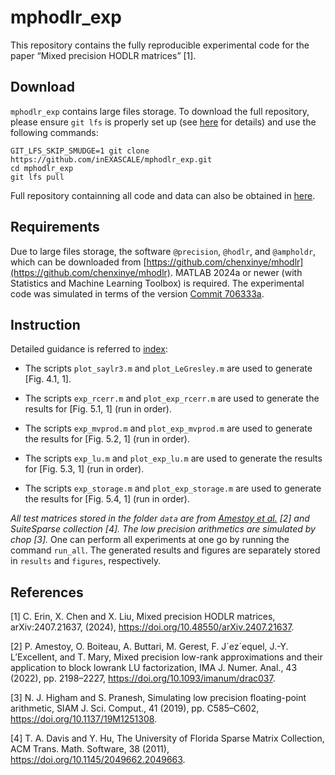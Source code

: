 # mphodlr_exp

This repository contains the fully reproducible experimental code for 
the paper “Mixed precision HODLR matrices” [1]. 


Download
------------
``mphodlr_exp`` contains large files storage. To download the full repository, please ensure ``git lfs`` is properly set up (see [here](https://git-lfs.com/) for details) and use the following commands:

```
GIT_LFS_SKIP_SMUDGE=1 git clone https://github.com/inEXASCALE/mphodlr_exp.git
cd mphodlr_exp
git lfs pull
```

Full repository containning all code and data can also be obtained in [here](https://zenodo.org/records/13335429). 



Requirements
------------

Due to large files storage, the software `@precision`, `@hodlr`, and `@ampholdr`, which can be downloaded from [https://github.com/chenxinye/mhodlr](https://github.com/chenxinye/mhodlr).
MATLAB 2024a or newer (with Statistics and Machine Learning Toolbox) is required. The experimental code was simulated in terms of the version [Commit 706333a](https://github.com/chenxinye/mhodlr/tree/706333a14876153f59ba1b3287ce60689ac7427c). 



Instruction
------------

Detailed guidance is referred to [index](https://raw.githubusercontent.com/inEXASCALE/mphodlr_exp/main/SMindex.html):

* The scripts ``plot_saylr3.m`` and ``plot_LeGresley.m`` are used to generate [Fig. 4.1, 1].

* The scripts ``exp_rcerr.m`` and ``plot_exp_rcerr.m`` are used to generate the results for [Fig. 5.1, 1] (run in order).

* The scripts ``exp_mvprod.m`` and ``plot_exp_mvprod.m`` are used to generate the results for [Fig. 5.2, 1] (run in order).

* The scripts ``exp_lu.m`` and ``plot_exp_lu.m`` are used to generate the results for [Fig. 5.3, 1] (run in order).

* The scripts ``exp_storage.m`` and ``plot_exp_storage.m`` are used to generate the results for [Fig. 5.4, 1] (run in order).


_All test matrices stored in the folder ``data`` are from [Amestoy et al.](https://gitlab.com/mgerest/mixedblr) [2] and SuiteSparse collection [4]. The low precision arithmetics are simulated by chop [3]._
One can perform all experiments at one go by running the command ``run_all``.
The generated results and figures are separately stored in ``results`` and ``figures``, respectively. 



References
------------


[1] C. Erin, X. Chen and X. Liu, Mixed precision HODLR matrices, arXiv:2407.21637, (2024), https://doi.org/10.48550/arXiv.2407.21637.

[2] P. Amestoy, O. Boiteau, A. Buttari, M. Gerest, F. J´ez´equel, J.-Y. L’Excellent, and
T. Mary, Mixed precision low-rank approximations and their application to block lowrank
LU factorization, IMA J. Numer. Anal., 43 (2022), pp. 2198–2227, https://doi.org/10.1093/imanum/drac037.

[3] N. J. Higham and S. Pranesh, Simulating low precision floating-point arithmetic, SIAM J. Sci. Comput., 41 (2019), pp. C585–C602, https://doi.org/10.1137/19M1251308.

[4] T. A. Davis and Y. Hu, The University of Florida Sparse Matrix Collection, ACM Trans. Math. Software, 38 (2011), https://doi.org/10.1145/2049662.2049663.
